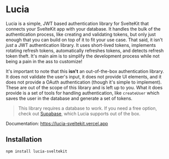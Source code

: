 # Lucia

Lucia is a simple, JWT based authentication library for SvelteKit that connects your SvelteKit app with your database. It handles the bulk of the authentication process, like creating and validating tokens, but only just enough that you can build on top of it to fit your use case. That said, it isn't _just_ a JWT authentication library. It uses short-lived tokens, implements rotating refresh tokens, automatically refreshes tokens, and detects refresh token theft. It's main aim is to simplify the development process while not being a pain in the ass to customize!

It's important to note that this __isn't__ an out-of-the-box authentication library. It does not validate the user's input, it does not provide UI elements, and it does not provide a OAuth authentication (though it's simple to implement). These are out of the scope of this library and is left up to you. What it does provide is a set of tools for handling authentication, like `createUser` which saves the user in the database and generate a set of tokens.

> This library requires a database to work. If you need a free option, check out [Supabase](https://supabase.com), which Lucia supports out of the box.

Documentation: https://lucia-sveltekit.vercel.app


## Installation

```
npm install lucia-sveltekit
```